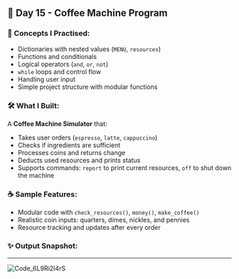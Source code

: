 ## 📅 Day 15 - Coffee Machine Program

### 🔧 Concepts I Practised:

* Dictionaries with nested values (`MENU`, `resources`)
* Functions and conditionals
* Logical operators (`and`, `or`, `not`)
* `while` loops and control flow
* Handling user input
* Simple project structure with modular functions

### 🛠️ What I Built:

A **Coffee Machine Simulator** that:

* Takes user orders (`espresso`, `latte`, `cappuccino`)
* Checks if ingredients are sufficient
* Processes coins and returns change
* Deducts used resources and prints status
* Supports commands: `report` to print current resources, `off` to shut down the machine

### ☕ Sample Features:

* Modular code with `check_resources()`, `money()`, `make_coffee()`
* Realistic coin inputs: quarters, dimes, nickles, and pennies
* Resource tracking and updates after every order

### ✨ Output Snapshot:
---
![Code_6L9Ri2I4rS](https://github.com/user-attachments/assets/a7f2649b-ab3a-44c9-a72d-10627cfd5036)

